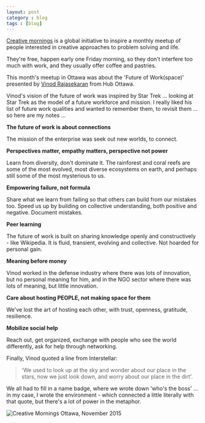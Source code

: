 ```yaml
---
layout: post
category : blog
tags : [blog]
---
```


[Creative mornings](https://creativemornings.com/) is a global initiative to inspire a monthly meetup of people interested in creative approaches to problem solving and life. 

They're free, happen early one Friday morning, so they don't interfere too much with work, and they usually offer coffee and pastries.

This month's meetup in Ottawa was about the 'Future of Work(space)' presented by [Vinod Rajasekaran](https://twitter/vinodrjkn) from Hub Ottawa.

Vinod's vision of the future of work was inspired by Star Trek ... looking at Star Trek as the model of a future workforce and mission. I really liked his list of future work qualities and wanted to remember them, to revisit them ... so here are my notes ...

__The future of work is about connections__

The mission of the enterprise was seek out new worlds, to connect.


__Perspectives matter, empathy matters, perspective not power__

Learn from diversity, don't dominate it. The rainforest and coral reefs are some of the most evolved, most diverse ecosystems on earth, and perhaps still some of the most mysterious to us. 


__Empowering failure, not formula__

Share what we learn from failing so that others can build from our mistakes too. Speed us up by building on collective understanding, both positive and negative. Document mistakes.

__Peer learning__

The future of work is built on sharing knowledge openly and constructively - like Wikipedia. It is fluid, transient, evolving and collective. Not hoarded for personal gain.

__Meaning before money__

Vinod worked in the defense industry where there was lots of innovation, but no personal meaning for him, and in the NGO sector where there was lots of meaning, but little innovation.

__Care about hosting PEOPLE, not making space for them__

We've lost the art of hosting each other, with trust, openness, gratitude, resilience.

__Mobilize social help__

Reach out, get organized, exchange with people who see the world differently, ask for help through networking.

Finally, Vinod quoted a line from Interstellar:

> 'We used to look up at the sky and wonder about our place in the stars, now we just look down, and worry about our place in the dirt'.


We all had to fill in a name badge, where we wrote down 'who's the boss' ... in my case, I wrote the environment - which connected a little literally with that quote, but there's a lot of power in the metaphor.

![Creative Mornings Ottawa, November 2015](http://www.hickory.ca/images/creative.png "Creative Mornings Sketchnote")



